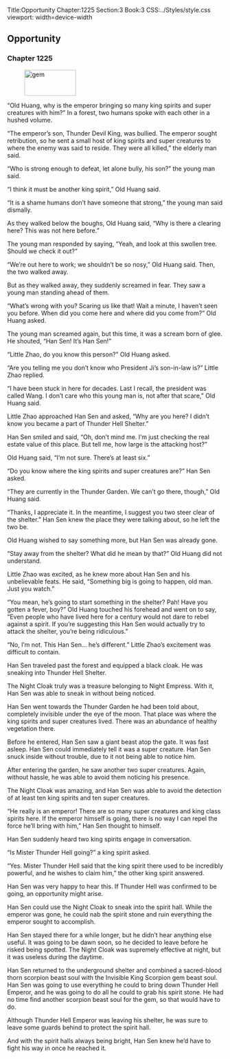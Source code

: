 Title:Opportunity 
Chapter:1225 
Section:3 
Book:3 
CSS:../Styles/style.css 
viewport: width=device-width
  
## Opportunity
### Chapter 1225
  
<figure>
	<img src="../Images/gem.gif" alt="gem" id="gem" width="120" height="60" />
</figure>
  

  
“Old Huang, why is the emperor bringing so many king spirits and super creatures with him?” In a forest, two humans spoke with each other in a hushed volume.

“The emperor’s son, Thunder Devil King, was bullied. The emperor sought retribution, so he sent a small host of king spirits and super creatures to where the enemy was said to reside. They were all killed,” the elderly man said.

“Who is strong enough to defeat, let alone bully, his son?” the young man said.

“I think it must be another king spirit,” Old Huang said.

“It is a shame humans don’t have someone that strong,” the young man said dismally.

As they walked below the boughs, Old Huang said, “Why is there a clearing here? This was not here before.”

The young man responded by saying, “Yeah, and look at this swollen tree. Should we check it out?”

“We’re out here to work; we shouldn’t be so nosy,” Old Huang said. Then, the two walked away.

But as they walked away, they suddenly screamed in fear. They saw a young man standing ahead of them.

“What’s wrong with you? Scaring us like that! Wait a minute, I haven’t seen you before. When did you come here and where did you come from?” Old Huang asked.

The young man screamed again, but this time, it was a scream born of glee. He shouted, “Han Sen! It’s Han Sen!”

“Little Zhao, do you know this person?” Old Huang asked.

“Are you telling me you don’t know who President Ji’s son-in-law is?” Little Zhao replied.

“I have been stuck in here for decades. Last I recall, the president was called Wang. I don’t care who this young man is, not after that scare,” Old Huang said.

Little Zhao approached Han Sen and asked, “Why are you here? I didn’t know you became a part of Thunder Hell Shelter.”

Han Sen smiled and said, “Oh, don’t mind me. I’m just checking the real estate value of this place. But tell me, how large is the attacking host?”

Old Huang said, “I’m not sure. There’s at least six.”

“Do you know where the king spirits and super creatures are?” Han Sen asked.

“They are currently in the Thunder Garden. We can’t go there, though,” Old Huang said.

“Thanks, I appreciate it. In the meantime, I suggest you two steer clear of the shelter.” Han Sen knew the place they were talking about, so he left the two be.

Old Huang wished to say something more, but Han Sen was already gone.

“Stay away from the shelter? What did he mean by that?” Old Huang did not understand.

Little Zhao was excited, as he knew more about Han Sen and his unbelievable feats. He said, “Something big is going to happen, old man. Just you watch.”

“You mean, he’s going to start something in the shelter? Pah! Have you gotten a fever, boy?” Old Huang touched his forehead and went on to say, “Even people who have lived here for a century would not dare to rebel against a spirit. If you’re suggesting this Han Sen would actually try to attack the shelter, you’re being ridiculous.”

“No, I’m not. This Han Sen… he’s different.” Little Zhao’s excitement was difficult to contain.

Han Sen traveled past the forest and equipped a black cloak. He was sneaking into Thunder Hell Shelter.

The Night Cloak truly was a treasure belonging to Night Empress. With it, Han Sen was able to sneak in without being noticed.

Han Sen went towards the Thunder Garden he had been told about, completely invisible under the eye of the moon. That place was where the king spirits and super creatures lived. There was an abundance of healthy vegetation there.

Before he entered, Han Sen saw a giant beast atop the gate. It was fast asleep. Han Sen could immediately tell it was a super creature. Han Sen snuck inside without trouble, due to it not being able to notice him.

After entering the garden, he saw another two super creatures. Again, without hassle, he was able to avoid them noticing his presence.

The Night Cloak was amazing, and Han Sen was able to avoid the detection of at least ten king spirits and ten super creatures.

“He really is an emperor! There are so many super creatures and king class spirits here. If the emperor himself is going, there is no way I can repel the force he’ll bring with him,” Han Sen thought to himself.

Han Sen suddenly heard two king spirits engage in conversation.

“Is Mister Thunder Hell going?” a king spirit asked.

“Yes. Mister Thunder Hell said that the king spirit there used to be incredibly powerful, and he wishes to claim him,” the other king spirit answered.

Han Sen was very happy to hear this. If Thunder Hell was confirmed to be going, an opportunity might arise.

Han Sen could use the Night Cloak to sneak into the spirit hall. While the emperor was gone, he could nab the spirit stone and ruin everything the emperor sought to accomplish.

Han Sen stayed there for a while longer, but he didn’t hear anything else useful. It was going to be dawn soon, so he decided to leave before he risked being spotted. The Night Cloak was supremely effective at night, but it was useless during the daytime.

Han Sen returned to the underground shelter and combined a sacred-blood thorn scorpion beast soul with the Invisible King Scorpion gem beast soul. Han Sen was going to use everything he could to bring down Thunder Hell Emperor, and he was going to do all he could to grab his spirit stone. He had no time find another scorpion beast soul for the gem, so that would have to do.

Although Thunder Hell Emperor was leaving his shelter, he was sure to leave some guards behind to protect the spirit hall.

And with the spirit halls always being bright, Han Sen knew he’d have to fight his way in once he reached it.